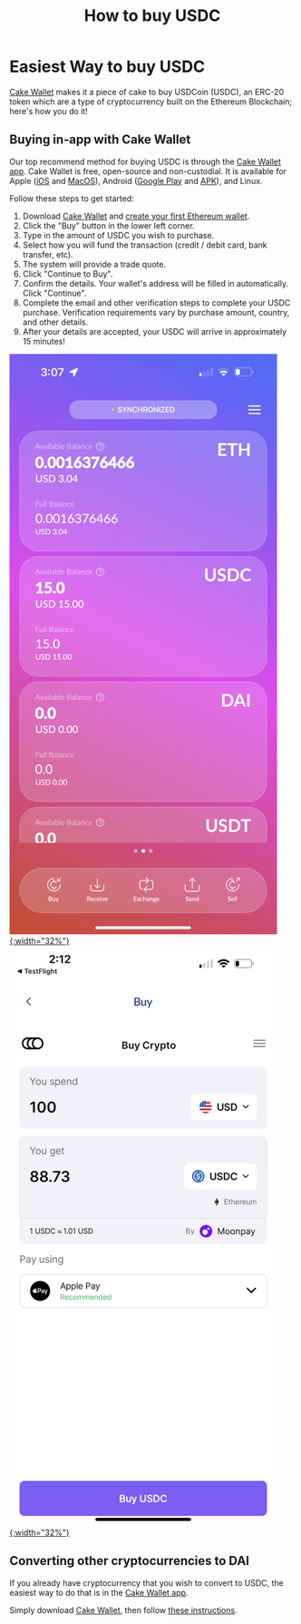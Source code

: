 ﻿---
title: "How to buy  USDC"
parent: Tutorials

---

# Easiest Way to buy USDC

[Cake Wallet](https://cakewallet.com) makes it a piece of cake to buy USDCoin (USDC), an ERC-20 token which are a type of cryptocurrency built on the Ethereum Blockchain; here's how you do it!

## Buying in-app with Cake Wallet

Our top recommend method for buying USDC is through the [Cake Wallet app](https://cakewallet.com). Cake Wallet is free, open-source and non-custodial. It is available for Apple ([iOS](https://apps.apple.com/us/app/cake-wallet-for-xmr-monero/id1334702542) and [MacOS](https://apps.apple.com/us/app/cake-wallet-for-xmr-monero/id1334702542)), Android ([Google Play](https://play.google.com/store/apps/details?id=com.cakewallet.cake_wallet) and [APK](https://github.com/cake-tech/cake_wallet/releases)), and Linux.

Follow these steps to get started:

1. Download [Cake Wallet](https://cakewallet.com) and [create your first Ethereum wallet](https://guides.cakewallet.com/docs/basic-features/create-first-wallet/).
2. Click the "Buy" button in the lower left corner.
3. Type in the amount of USDC you wish to purchase.
4. Select how you will fund the transaction (credit / debit card, bank transfer, etc).
5. The system will provide a trade quote.
6. Click "Continue to Buy".
7. Confirm the details. Your wallet's address will be filled in automatically. Click "Continue".
8. Complete the email and other verification steps to complete your USDC purchase. Verification requirements vary by purchase amount, country, and other details.
10. After your details are accepted, your USDC will arrive in approximately 15 minutes!

[![Cake Wallet ETH home screen](/images/ETH_MainScreen.PNG){:width="32%"}](/images/ETH_MainScreen.PNG)
[![Buy USDC screen](/images/USDC_BuyScreen.PNG){:width="32%"}](/images/USDC_BuyScreen.PNG)



## Converting other cryptocurrencies to DAI

If you already have cryptocurrency that you wish to convert to USDC, the easiest way to do that is in the [Cake Wallet app](https://cakewallet.com).

Simply download [Cake Wallet](https://cakewallet.com), then follow [these instructions](https://guides.cakewallet.com/docs/basic-features/exchange/).
